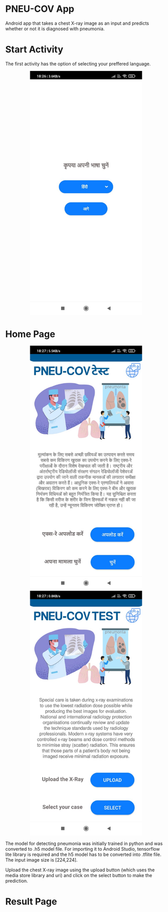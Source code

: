 # PNEU-COV App
Android app that takes a chest X-ray image as an input and predicts whether or not it is diagnosed with pneumonia.

# Start Activity
The first activity has the option of selecting your preffered language.
<p align="center">
  <img src="https://github.com/ParvNarang/PNEU-COV-App/blob/d05e684f570c06760b7546372c354898081691ec/images/1.jpeg" width="350">
</p>

# Home Page

<p align="center">
  <img src="https://github.com/ParvNarang/PNEU-COV-App/blob/d05e684f570c06760b7546372c354898081691ec/images/2.jpeg" width="350">
  <img src="https://github.com/ParvNarang/PNEU-COV-App/blob/1d26027d768a18568f659d814bedbc357fea5feb/images/3.jpeg" width="350">
</p>

The model for detecting pneumonia was initially trained in python and was converted to .h5 model file. For importing it to Android Studio, 
tensorflow lite library is required and the h5 model has to be converted into .tflite file. The input image size is [224,224].

Upload the chest X-ray image using the upload button (which uses the media store library and uri) and click on the select button to make the prediction.

# Result Page


